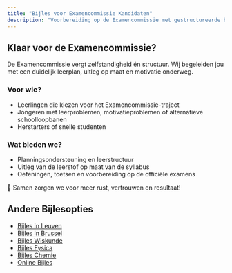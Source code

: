 ```yaml
---
title: "Bijles voor Examencommissie Kandidaten"
description: "Voorbereiding op de Examencommissie met gestructureerde bijles en ondersteuning op maat. Focus op wiskunde, fysica en chemie."
---
```


## Klaar voor de Examencommissie?

De Examencommissie vergt zelfstandigheid én structuur. Wij begeleiden jou met een duidelijk leerplan, uitleg op maat en motivatie onderweg.

### Voor wie?

- Leerlingen die kiezen voor het Examencommissie-traject
- Jongeren met leerproblemen, motivatieproblemen of alternatieve schoolloopbanen
- Herstarters of snelle studenten

### Wat bieden we?

- Planningsondersteuning en leerstructuur
- Uitleg van de leerstof op maat van de syllabus
- Oefeningen, toetsen en voorbereiding op de officiële examens

🎯 Samen zorgen we voor meer rust, vertrouwen en resultaat!

## Andere Bijlesopties

- [Bijles in Leuven](/bijles-leuven/)
- [Bijles in Brussel](/bijles-brussel/)
- [Bijles Wiskunde](/wiskunde/)
- [Bijles Fysica](/fysica/)
- [Bijles Chemie](/chemie/)
- [Online Bijles](/online-bijles/)
